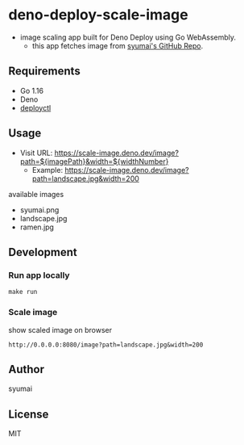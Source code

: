 # deno-deploy-scale-image

* image scaling app built for Deno Deploy using Go WebAssembly.
  - this app fetches image from [syumai's GitHub Repo](https://github.com/syumai/images).

## Requirements

* Go 1.16
* Deno
* [deployctl](https://deno.com/deploy/docs/deployctl)

## Usage

* Visit URL: https://scale-image.deno.dev/image?path=${imagePath}&width=${widthNumber}
  - Example: https://scale-image.deno.dev/image?path=landscape.jpg&width=200

available images

* syumai.png
* landscape.jpg
* ramen.jpg

## Development

### Run app locally

```
make run
```

### Scale image

show scaled image on browser

`http://0.0.0.0:8080/image?path=landscape.jpg&width=200`

## Author

syumai

## License

MIT

